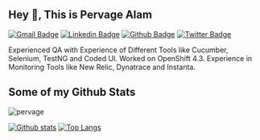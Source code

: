 ## Hey 👋, This is Pervage Alam
[![Gmail Badge](https://img.shields.io/badge/-alam.pervage@gmail.com-c14438?style=flat&logo=Gmail&logoColor=white&link=mailto:alam.pervage@gmail.com)](mailto:alam.pervage@gmail.com) 
[![Linkedin Badge](https://img.shields.io/badge/-pervage-0072b1?style=flat&logo=Linkedin&logoColor=white&link=https://www.linkedin.com/in/pervage-alam-68489169)](https://www.linkedin.com/in/pervage-alam-68489169) [![Github Badge](https://img.shields.io/badge/-pervage-grey?style=flat&logo=github&logoColor=white&link=https://github.com/pervage/)](https://www.github.com/pervage/) [![Twitter Badge](https://img.shields.io/badge/-pervage16-00acee?style=flat&logo=twitter&logoColor=white&link=https://twitter.com/pervage16/)](https://www.twitter.com/pervage16/) <p align='left'>Experienced QA with Experience of Different Tools like Cucumber, Selenium, TestNG and Coded UI.
Worked on OpenShift 4.3.
Experience in Monitoring Tools like New Relic, Dynatrace and Instanta.</p>
## Some of my Github Stats
<p align=left> <img src=https://komarev.com/ghpvc/?username=pervage alt=pervage /> </p>

[![Github stats](https://github-readme-stats.vercel.app/api?username=pervage&show_icons=true&include_all_commits=true)](https://github.com/pervage/github-readme-stats)
[![Top Langs](https://github-readme-stats.vercel.app/api/top-langs/?username=pervage&layout=compact)](https://github.com/pervage/github-readme-stats)

